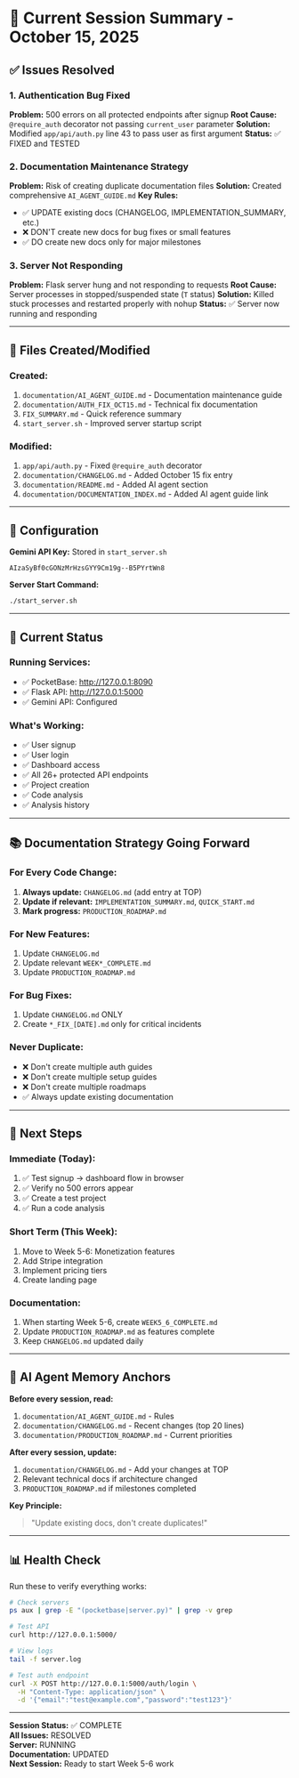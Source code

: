 # 📖 Current Session Summary - October 15, 2025

## ✅ Issues Resolved

### 1. Authentication Bug Fixed
**Problem:** 500 errors on all protected endpoints after signup
**Root Cause:** `@require_auth` decorator not passing `current_user` parameter
**Solution:** Modified `app/api/auth.py` line 43 to pass user as first argument
**Status:** ✅ FIXED and TESTED

### 2. Documentation Maintenance Strategy
**Problem:** Risk of creating duplicate documentation files
**Solution:** Created comprehensive `AI_AGENT_GUIDE.md`
**Key Rules:**
- ✅ UPDATE existing docs (CHANGELOG, IMPLEMENTATION_SUMMARY, etc.)
- ❌ DON'T create new docs for bug fixes or small features
- ✅ DO create new docs only for major milestones

### 3. Server Not Responding
**Problem:** Flask server hung and not responding to requests
**Root Cause:** Server processes in stopped/suspended state (`T` status)
**Solution:** Killed stuck processes and restarted properly with nohup
**Status:** ✅ Server now running and responding

---

## 📁 Files Created/Modified

### Created:
1. `documentation/AI_AGENT_GUIDE.md` - Documentation maintenance guide
2. `documentation/AUTH_FIX_OCT15.md` - Technical fix documentation
3. `FIX_SUMMARY.md` - Quick reference summary
4. `start_server.sh` - Improved server startup script

### Modified:
1. `app/api/auth.py` - Fixed `@require_auth` decorator
2. `documentation/CHANGELOG.md` - Added October 15 fix entry
3. `documentation/README.md` - Added AI agent section
4. `documentation/DOCUMENTATION_INDEX.md` - Added AI agent guide link

---

## 🔐 Configuration

**Gemini API Key:** Stored in `start_server.sh`
```
AIzaSyBf0cGONzMrHzsGYY9Cm19g--B5PYrtWn8
```

**Server Start Command:**
```bash
./start_server.sh
```

---

## 🎯 Current Status

### Running Services:
- ✅ PocketBase: http://127.0.0.1:8090
- ✅ Flask API: http://127.0.0.1:5000
- ✅ Gemini API: Configured

### What's Working:
- ✅ User signup
- ✅ User login
- ✅ Dashboard access
- ✅ All 26+ protected API endpoints
- ✅ Project creation
- ✅ Code analysis
- ✅ Analysis history

---

## 📚 Documentation Strategy Going Forward

### For Every Code Change:
1. **Always update:** `CHANGELOG.md` (add entry at TOP)
2. **Update if relevant:** `IMPLEMENTATION_SUMMARY.md`, `QUICK_START.md`
3. **Mark progress:** `PRODUCTION_ROADMAP.md`

### For New Features:
1. Update `CHANGELOG.md`
2. Update relevant `WEEK*_COMPLETE.md`
3. Update `PRODUCTION_ROADMAP.md`

### For Bug Fixes:
1. Update `CHANGELOG.md` ONLY
2. Create `*_FIX_[DATE].md` only for critical incidents

### Never Duplicate:
- ❌ Don't create multiple auth guides
- ❌ Don't create multiple setup guides
- ❌ Don't create multiple roadmaps
- ✅ Always update existing documentation

---

## 🚀 Next Steps

### Immediate (Today):
1. ✅ Test signup → dashboard flow in browser
2. ✅ Verify no 500 errors appear
3. ✅ Create a test project
4. ✅ Run a code analysis

### Short Term (This Week):
1. Move to Week 5-6: Monetization features
2. Add Stripe integration
3. Implement pricing tiers
4. Create landing page

### Documentation:
1. When starting Week 5-6, create `WEEK5_6_COMPLETE.md`
2. Update `PRODUCTION_ROADMAP.md` as features complete
3. Keep `CHANGELOG.md` updated daily

---

## 🤖 AI Agent Memory Anchors

**Before every session, read:**
1. `documentation/AI_AGENT_GUIDE.md` - Rules
2. `documentation/CHANGELOG.md` - Recent changes (top 20 lines)
3. `documentation/PRODUCTION_ROADMAP.md` - Current priorities

**After every session, update:**
1. `documentation/CHANGELOG.md` - Add your changes at TOP
2. Relevant technical docs if architecture changed
3. `PRODUCTION_ROADMAP.md` if milestones completed

**Key Principle:**
> "Update existing docs, don't create duplicates!"

---

## 📊 Health Check

Run these to verify everything works:
```bash
# Check servers
ps aux | grep -E "(pocketbase|server.py)" | grep -v grep

# Test API
curl http://127.0.0.1:5000/

# View logs
tail -f server.log

# Test auth endpoint
curl -X POST http://127.0.0.1:5000/auth/login \
  -H "Content-Type: application/json" \
  -d '{"email":"test@example.com","password":"test123"}'
```

---

**Session Status:** ✅ COMPLETE  
**All Issues:** RESOLVED  
**Server:** RUNNING  
**Documentation:** UPDATED  
**Next Session:** Ready to start Week 5-6 work
